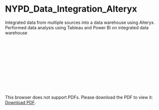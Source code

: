 # NYPD_Data_Integration_Alteryx
Integrated data from multiple sources into a data warehouse using Alteryx. Performed data analysis using Tableau and Power BI on integrated data warehouse<br><br>

<object data="http://HW - NYPD Workshop - Complaints (3).pdf" type="application/pdf" width="700px" height="700px">
    <embed src="http://yoursite.com/the.pdf">
        <p>This browser does not support PDFs. Please download the PDF to view it: <a href="http://yoursite.com/the.pdf">Download PDF</a>.</p>
    </embed>
</object>
